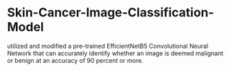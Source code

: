 # Skin-Cancer-Image-Classification-Model

utilized and modified a pre-trained EfficientNetB5 Convolutional Neural Network that can accurately identify whether an image is deemed malignant or benign at an accuracy of 90 percent or more.

